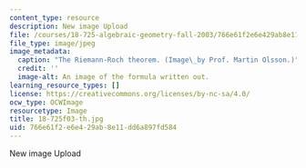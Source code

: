 ```yaml
---
content_type: resource
description: New image Upload
file: /courses/18-725-algebraic-geometry-fall-2003/766e61f2e6e429ab8e11dd6a897fd584_18-725f03-th.jpg
file_type: image/jpeg
image_metadata:
  caption: "The Riemann-Roch theorem. (Image\_by Prof. Martin Olsson.)"
  credit: ''
  image-alt: An image of the formula written out.
learning_resource_types: []
license: https://creativecommons.org/licenses/by-nc-sa/4.0/
ocw_type: OCWImage
resourcetype: Image
title: 18-725f03-th.jpg
uid: 766e61f2-e6e4-29ab-8e11-dd6a897fd584
---
```

New image Upload